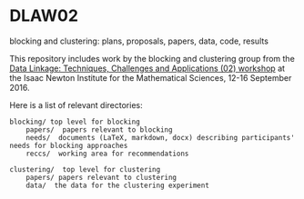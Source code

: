 # DLAW02
blocking and clustering: plans, proposals, papers, data, code, results

This repository includes work by the blocking and clustering group from the [Data Linkage: Techniques, Challenges and Applications (02) workshop](https://www.newton.ac.uk/event/dlaw02/timetable) at the Isaac Newton Institute for the Mathematical Sciences, 12-16 September 2016.

Here is a list of relevant directories:
```
blocking/ top level for blocking
    papers/  papers relevant to blocking
	needs/  documents (LaTeX, markdown, docx) describing participants' needs for blocking approaches
	reccs/  working area for recommendations

clustering/  top level for clustering
    papers/ papers relevant to clustering
	data/  the data for the clustering experiment
```
